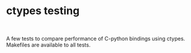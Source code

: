 ctypes testing 
====

<br />

A few tests to compare performance of C-python bindings using
ctypes. Makefiles are available to all tests.
